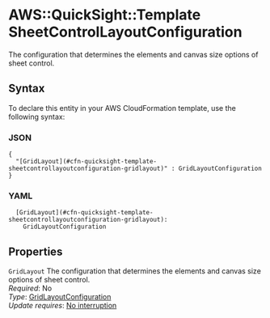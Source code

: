 # AWS::QuickSight::Template SheetControlLayoutConfiguration<a name="aws-properties-quicksight-template-sheetcontrollayoutconfiguration"></a>

The configuration that determines the elements and canvas size options of sheet control\.

## Syntax<a name="aws-properties-quicksight-template-sheetcontrollayoutconfiguration-syntax"></a>

To declare this entity in your AWS CloudFormation template, use the following syntax:

### JSON<a name="aws-properties-quicksight-template-sheetcontrollayoutconfiguration-syntax.json"></a>

```
{
  "[GridLayout](#cfn-quicksight-template-sheetcontrollayoutconfiguration-gridlayout)" : GridLayoutConfiguration
}
```

### YAML<a name="aws-properties-quicksight-template-sheetcontrollayoutconfiguration-syntax.yaml"></a>

```
  [GridLayout](#cfn-quicksight-template-sheetcontrollayoutconfiguration-gridlayout):
    GridLayoutConfiguration
```

## Properties<a name="aws-properties-quicksight-template-sheetcontrollayoutconfiguration-properties"></a>

`GridLayout` <a name="cfn-quicksight-template-sheetcontrollayoutconfiguration-gridlayout"></a>
The configuration that determines the elements and canvas size options of sheet control\.  
_Required_: No  
_Type_: [GridLayoutConfiguration](aws-properties-quicksight-template-gridlayoutconfiguration.md)  
_Update requires_: [No interruption](https://docs.aws.amazon.com/AWSCloudFormation/latest/UserGuide/using-cfn-updating-stacks-update-behaviors.html#update-no-interrupt)
